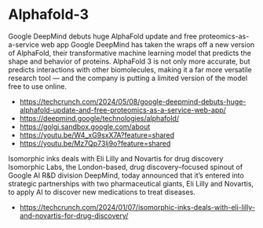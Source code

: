 # Alphafold-3

Google DeepMind debuts huge AlphaFold update and free proteomics-as-a-service web app
Google DeepMind has taken the wraps off a new version of AlphaFold, their transformative machine learning model that predicts the shape and behavior of proteins. AlphaFold 3 is not only more accurate, but predicts interactions with other biomolecules, making it a far more versatile research tool — and the company is putting a limited version of the model free to use online.
- https://techcrunch.com/2024/05/08/google-deepmind-debuts-huge-alphafold-update-and-free-proteomics-as-a-service-web-app/
- https://deepmind.google/technologies/alphafold/
- https://golgi.sandbox.google.com/about
- https://youtu.be/W4_xG9sxX7A?feature=shared
- https://youtu.be/Mz7Qp73lj9o?feature=shared


Isomorphic inks deals with Eli Lilly and Novartis for drug discovery
Isomorphic Labs, the London-based, drug discovery–focused spinout of Google AI R&D division DeepMind, today announced that it’s entered into strategic partnerships with two pharmaceutical giants, Eli Lilly and Novartis, to apply AI to discover new medications to treat diseases.
- https://techcrunch.com/2024/01/07/isomorphic-inks-deals-with-eli-lilly-and-novartis-for-drug-discovery/

  
